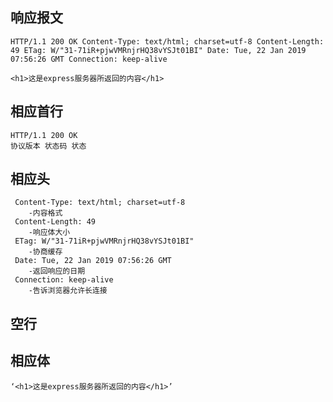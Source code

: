 ## 响应报文
    HTTP/1.1 200 OK Content-Type: text/html; charset=utf-8 Content-Length: 49 ETag: W/"31-71iR+pjwVMRnjrHQ38vYSJt01BI" Date: Tue, 22 Jan 2019 07:56:26 GMT Connection: keep-alive

    <h1>这是express服务器所返回的内容</h1>

## 相应首行
    HTTP/1.1 200 OK
    协议版本 状态码 状态

## 相应头
     Content-Type: text/html; charset=utf-8
        -内容格式
     Content-Length: 49
        -响应体大小
     ETag: W/"31-71iR+pjwVMRnjrHQ38vYSJt01BI"
        -协商缓存
     Date: Tue, 22 Jan 2019 07:56:26 GMT
        -返回响应的日期
     Connection: keep-alive
        -告诉浏览器允许长连接
## 空行

## 相应体
    ‘<h1>这是express服务器所返回的内容</h1>’